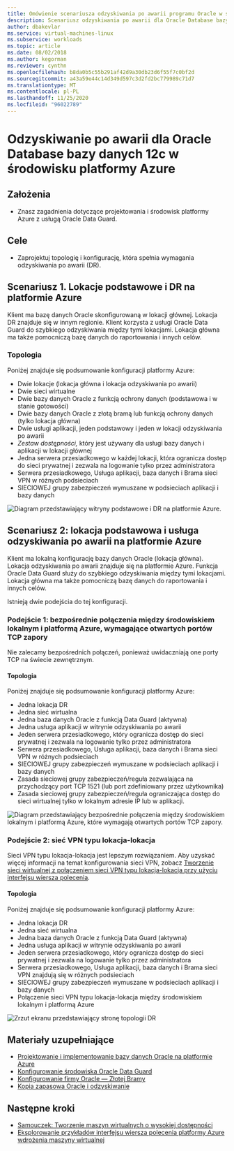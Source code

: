 ```yaml
---
title: Omówienie scenariusza odzyskiwania po awarii programu Oracle w środowisku platformy Azure | Microsoft Docs
description: Scenariusz odzyskiwania po awarii dla Oracle Database bazy danych 12c w środowisku platformy Azure
author: dbakevlar
ms.service: virtual-machines-linux
ms.subservice: workloads
ms.topic: article
ms.date: 08/02/2018
ms.author: kegorman
ms.reviewer: cynthn
ms.openlocfilehash: b8da0b5c55b291af42d9a30db23d6f55f7c0bf2d
ms.sourcegitcommit: a43a59e44c14d349d597c3d2fd2bc779989c71d7
ms.translationtype: MT
ms.contentlocale: pl-PL
ms.lasthandoff: 11/25/2020
ms.locfileid: "96022789"
---
```

# <a name="disaster-recovery-for-an-oracle-database-12c-database-in-an-azure-environment"></a>Odzyskiwanie po awarii dla Oracle Database bazy danych 12c w środowisku platformy Azure

## <a name="assumptions"></a>Założenia

- Znasz zagadnienia dotyczące projektowania i środowisk platformy Azure z usługą Oracle Data Guard.


## <a name="goals"></a>Cele
- Zaprojektuj topologię i konfigurację, która spełnia wymagania odzyskiwania po awarii (DR).

## <a name="scenario-1-primary-and-dr-sites-on-azure"></a>Scenariusz 1. Lokacje podstawowe i DR na platformie Azure

Klient ma bazę danych Oracle skonfigurowaną w lokacji głównej. Lokacja DR znajduje się w innym regionie. Klient korzysta z usługi Oracle Data Guard do szybkiego odzyskiwania między tymi lokacjami. Lokacja główna ma także pomocniczą bazę danych do raportowania i innych celów. 

### <a name="topology"></a>Topologia

Poniżej znajduje się podsumowanie konfiguracji platformy Azure:

- Dwie lokacje (lokacja główna i lokacja odzyskiwania po awarii)
- Dwie sieci wirtualne
- Dwie bazy danych Oracle z funkcją ochrony danych (podstawowa i w stanie gotowości)
- Dwie bazy danych Oracle z złotą bramą lub funkcją ochrony danych (tylko lokacja główna)
- Dwie usługi aplikacji, jeden podstawowy i jeden w lokacji odzyskiwania po awarii
- *Zestaw dostępności,* który jest używany dla usługi bazy danych i aplikacji w lokacji głównej
- Jedna serwera przesiadkowego w każdej lokacji, która ogranicza dostęp do sieci prywatnej i zezwala na logowanie tylko przez administratora
- Serwera przesiadkowego, Usługa aplikacji, baza danych i Brama sieci VPN w różnych podsieciach
- SIECIOWEJ grupy zabezpieczeń wymuszane w podsieciach aplikacji i bazy danych

![Diagram przedstawiający witryny podstawowe i DR na platformie Azure.](./media/oracle-disaster-recovery/oracle_topology_01.png)

## <a name="scenario-2-primary-site-on-premises-and-dr-site-on-azure"></a>Scenariusz 2: lokacja podstawowa i usługa odzyskiwania po awarii na platformie Azure

Klient ma lokalną konfigurację bazy danych Oracle (lokacja główna). Lokacja odzyskiwania po awarii znajduje się na platformie Azure. Funkcja Oracle Data Guard służy do szybkiego odzyskiwania między tymi lokacjami. Lokacja główna ma także pomocniczą bazę danych do raportowania i innych celów. 

Istnieją dwie podejścia do tej konfiguracji.

### <a name="approach-1-direct-connections-between-on-premises-and-azure-requiring-open-tcp-ports-on-the-firewall"></a>Podejście 1: bezpośrednie połączenia między środowiskiem lokalnym i platformą Azure, wymagające otwartych portów TCP zapory 

Nie zalecamy bezpośrednich połączeń, ponieważ uwidaczniają one porty TCP na świecie zewnętrznym.

#### <a name="topology"></a>Topologia

Poniżej znajduje się podsumowanie konfiguracji platformy Azure:

- Jedna lokacja DR 
- Jedna sieć wirtualna
- Jedna baza danych Oracle z funkcją Data Guard (aktywna)
- Jedna usługa aplikacji w witrynie odzyskiwania po awarii
- Jeden serwera przesiadkowego, który ogranicza dostęp do sieci prywatnej i zezwala na logowanie tylko przez administratora
- Serwera przesiadkowego, Usługa aplikacji, baza danych i Brama sieci VPN w różnych podsieciach
- SIECIOWEJ grupy zabezpieczeń wymuszane w podsieciach aplikacji i bazy danych
- Zasada sieciowej grupy zabezpieczeń/reguła zezwalająca na przychodzący port TCP 1521 (lub port zdefiniowany przez użytkownika)
- Zasada sieciowej grupy zabezpieczeń/reguła ograniczająca dostęp do sieci wirtualnej tylko w lokalnym adresie IP lub w aplikacji.

![Diagram przedstawiający bezpośrednie połączenia między środowiskiem lokalnym i platformą Azure, które wymagają otwartych portów TCP zapory.](./media/oracle-disaster-recovery/oracle_topology_02.png)

### <a name="approach-2-site-to-site-vpn"></a>Podejście 2: sieć VPN typu lokacja-lokacja
Sieci VPN typu lokacja-lokacja jest lepszym rozwiązaniem. Aby uzyskać więcej informacji na temat konfigurowania sieci VPN, zobacz [Tworzenie sieci wirtualnej z połączeniem sieci VPN typu lokacja-lokacja przy użyciu interfejsu wiersza polecenia](../../../vpn-gateway/vpn-gateway-howto-site-to-site-resource-manager-cli.md).

#### <a name="topology"></a>Topologia

Poniżej znajduje się podsumowanie konfiguracji platformy Azure:

- Jedna lokacja DR 
- Jedna sieć wirtualna 
- Jedna baza danych Oracle z funkcją Data Guard (aktywna)
- Jedna usługa aplikacji w witrynie odzyskiwania po awarii
- Jeden serwera przesiadkowego, który ogranicza dostęp do sieci prywatnej i zezwala na logowanie tylko przez administratora
- Serwera przesiadkowego, Usługa aplikacji, baza danych i Brama sieci VPN znajdują się w różnych podsieciach
- SIECIOWEJ grupy zabezpieczeń wymuszane w podsieciach aplikacji i bazy danych
- Połączenie sieci VPN typu lokacja-lokacja między środowiskiem lokalnym i platformą Azure

![Zrzut ekranu przedstawiający stronę topologii DR](./media/oracle-disaster-recovery/oracle_topology_03.png)

## <a name="additional-reading"></a>Materiały uzupełniające

- [Projektowanie i implementowanie bazy danych Oracle na platformie Azure](oracle-design.md)
- [Konfigurowanie środowiska Oracle Data Guard](configure-oracle-dataguard.md)
- [Konfigurowanie firmy Oracle — Złotej Bramy](configure-oracle-golden-gate.md)
- [Kopia zapasowa Oracle i odzyskiwanie](./oracle-overview.md)


## <a name="next-steps"></a>Następne kroki

- [Samouczek: Tworzenie maszyn wirtualnych o wysokiej dostępności](../../linux/create-cli-complete.md)
- [Eksplorowanie przykładów interfejsu wiersza polecenia platformy Azure wdrożenia maszyny wirtualnej](../../linux/cli-samples.md)
